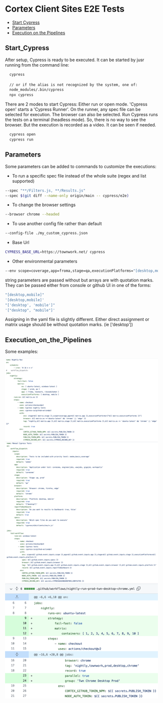 # Cortex Client Sites E2E Tests

- [Start Cypress](#Start_Cypress)
- [Parameters](#Parameters)
- [Execution on the Pipelines](#Execution_on_the_Pipelines)

## Start_Cypress
After setup, Cypress is ready to be executed. It can be started by jusr running from the command line:

```bash
  cypress
  
  // or if the alias is not recognized by the system, one of:
  node_modules/.bin/cypress
  npx cypress
```
There are 2 modes to start Cypress: Either run or open mode. 'Cypress open' starts a 'Cypress Runner'. On the runner, any spec file can be selected for execution.
The browser can also be selected. Run Cypress runs the tests on a terminal (headless mode). So, there is no way to see the browser. But the execution is
recorded as a video. It can be seen if needed.

```bash
  cypress open
  cypress run  
```

## Parameters

Some parameters can be added to commands to customize the executions:

-   To run a specific spec file instead of the whole suite (regex and list supported)
```bash
--spec "**/Filters.js, **/Results.js"
--spec $(git diff --name-only origin/main -- cypress/e2e)
```

-   To change the browser settings
```bash
--browser chrome --headed
```

- To use another config file rather than default
```bash
--config-file ./my_custom_cypress.json
```

- Base Url
```bash
CYPRESS_BASE_URL=https://townwork.net/ cypress 
```

- Other environmental parameters
```bash
--env scope=coverage,app=froma,stage=qa,executionPlatforms="[desktop,mobile]",

```
string parameters are passed without but arrays are with quotation marks. They can be passed either from 
console or github UI in one of the forms:
```bash
"[desktop,mobile]" 
'[desktop,mobile]' 
"['desktop', 'mobile']" 
'["desktop", "mobile"]'
```

Assigning in the yaml file is slightly different. Either direct assignment or matrix usage should be without quotation 
marks. (ie [‘desktop’])

## Execution_on_the_Pipelines

Some examples:

![](cypress/resources/matrix.png)
![](cypress/resources/ui_parameters.png)
![](cypress/resources/parallel_run.png)